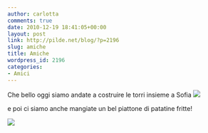 ```yaml
---
author: carlotta
comments: true
date: 2010-12-19 18:41:05+00:00
layout: post
link: http://pilde.net/blog/?p=2196
slug: amiche
title: Amiche
wordpress_id: 2196
categories:
- Amici
---
```


Che bello oggi siamo andate a costruire le torri insieme a Sofia ![](http://pilde.net/blog/wp-content/uploads/2011/01/amiche_giochi.jpg)


e poi ci siamo anche mangiate un bel piattone di patatine fritte!

![](http://pilde.net/blog/wp-content/uploads/2011/01/bimbe_patatine.jpg)



